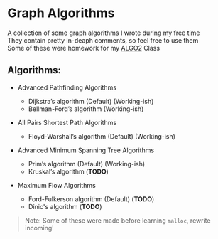 # Graph Algorithms
A collection of some graph algorithms I wrote during my free time  
They contain pretty in-deaph comments, so feel free to use them  
Some of these were homework for my [ALGO2](https://github.com/Team-ALGO2/ALGO2) Class  

## Algorithms:
- Advanced Pathfinding Algorithms
  - Dijkstra’s algorithm (Default) (Working-ish)
  - Bellman-Ford’s algorithm (Working-ish)

- All Pairs Shortest Path Algorithms
  - Floyd-Warshall’s algorithm (Default) (Working-ish)

- Advanced Minimum Spanning Tree Algorithms
  - Prim’s algorithm (Default) (Working-ish)
  - Kruskal’s algorithm (**TODO**)
  
- Maximum Flow Algorithms
  - Ford-Fulkerson algorithm (Default) (**TODO**)
  - Dinic's algorithm (**TODO**)

> Note: Some of these were made before learning `malloc`, rewrite incoming!